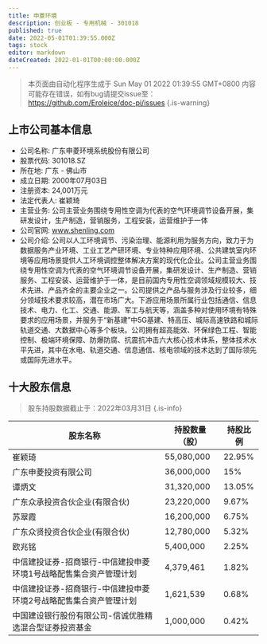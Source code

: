 ```yaml
---
title: 申菱环境
description: 创业板 - 专用机械 - 301018
published: true
date: 2022-05-01T01:39:55.000Z
tags: stock
editor: markdown
dateCreated: 2022-01-01T00:00:00.000Z
---
```


> 本页面由自动化程序生成于 Sun May 01 2022 01:39:55 GMT+0800
> 内容可能存在错误，如有bug请提交issue至：https://github.com/Eroleice/doc-pi/issues
{.is-warning}

## 上市公司基本信息
- 公司名称: 广东申菱环境系统股份有限公司
- 股票代码: 301018.SZ
- 所在地: 广东 - 佛山市
- 成立日期: 2000年07月03日
- 注册资本: 24,001万元
- 法定代表人: 崔颖琦
- 主营业务: 公司主营业务围绕专用性空调为代表的空气环境调节设备开展，集研发设计，生产制造，营销服务，工程安装，运营维护于一体
- 公司官网: www.shenling.com
- 公司介绍: 公司以人工环境调节、污染治理、能源利用为服务方向，致力于为数据服务产业环境、工业工艺产研环境、专业特种应用环境、公共建筑室内环境等应用场景提供人工环境调控整体解决方案的现代化企业。公司主营业务围绕专用性空调为代表的空气环境调节设备开展，集研发设计、生产制造、营销服务、工程安装、运营维护于一体，是目前国内专用性空调领域规模较大、技术先进、产品齐全的主要企业之一。公司提供之产品与服务涉及行业较多，细分领域技术要求较高，潜在市场广大。下游应用场景所属行业包括通信、信息技术、电力、化工、交通、能源、军工与航天等，涵盖多种对使用环境有特殊要求的应用场景，并服务于“新基建”中5G基建、特高压、城际高速铁路和城际轨道交通、大数据中心等多个板块。公司拥有超高能效、环保绿色工程、智能控制、极端环境保障、防爆防腐、抗震抗冲击六大核心技术体系，整体技术水平先进，其中在水电、轨道交通、信息通信、核电领域的技术达到了国际领先或国际先进水平。


## 十大股东信息
> 股东持股数据截止于：2022年03月31日
{.is-info}

| 股东名称 | 持股数量（股） | 持股比例 |
| --- | --- | --- |
| 崔颖琦 | 55,080,000 | 22.95% |
| 广东申菱投资有限公司 | 36,000,000 | 15% |
| 谭炳文 | 31,320,000 | 13.05% |
| 广东众承投资合伙企业(有限合伙) | 23,220,000 | 9.67% |
| 苏翠霞 | 16,200,000 | 6.75% |
| 广东众贤投资合伙企业(有限合伙) | 12,780,000 | 5.32% |
| 欧兆铭 | 5,400,000 | 2.25% |
| 中信建投证券-招商银行-中信建投申菱环境1号战略配售集合资产管理计划 | 4,379,461 | 1.82% |
| 中信建投证券-招商银行-中信建投申菱环境2号战略配售集合资产管理计划 | 1,621,539 | 0.68% |
| 中国建设银行股份有限公司-信诚优胜精选混合型证券投资基金 | 1,000,000 | 0.42% |




